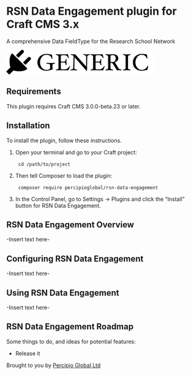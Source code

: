 # RSN Data Engagement plugin for Craft CMS 3.x

A comprehensive Data FieldType for the Research School Network

![Screenshot](resources/img/plugin-logo.png)

## Requirements

This plugin requires Craft CMS 3.0.0-beta.23 or later.

## Installation

To install the plugin, follow these instructions.

1. Open your terminal and go to your Craft project:

        cd /path/to/project

2. Then tell Composer to load the plugin:

        composer require percipioglobal/rsn-data-engagement

3. In the Control Panel, go to Settings → Plugins and click the “Install” button for RSN Data Engagement.

## RSN Data Engagement Overview

-Insert text here-

## Configuring RSN Data Engagement

-Insert text here-

## Using RSN Data Engagement

-Insert text here-

## RSN Data Engagement Roadmap

Some things to do, and ideas for potential features:

* Release it

Brought to you by [Percipio Global Ltd](https://percipio.london)
